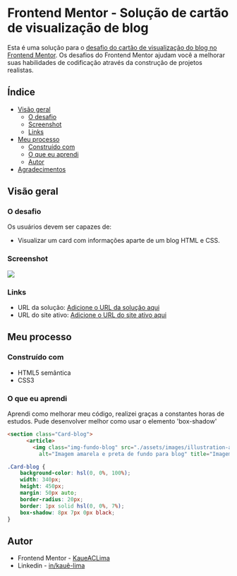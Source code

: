 # Frontend Mentor - Solução de cartão de visualização de blog

Esta é uma solução para o [desafio do cartão de visualização do blog no Frontend Mentor](https://www.frontendmentor.io/challenges/blog-preview-card-ckPaj01IcS). Os desafios do Frontend Mentor ajudam você a melhorar suas habilidades de codificação através da construção de projetos realistas.

## Índice

- [Visão geral](#visão-geral)
  - [O desafio](#o-desafio)
  - [Screenshot](#screenshot)
  - [Links](#links)
- [Meu processo](#meu-processo)
  - [Construído com](#construido-com)
  - [O que eu aprendi](#o-que-eu-aprendi)
  - [Autor](#autor)
- [Agradecimentos](#agradecimentos)

## Visão geral

### O desafio

Os usuários devem ser capazes de:

- Visualizar um card com informações aparte de um blog HTML e CSS.


### Screenshot

![](./assets/images/screenshot-fundo.jpg)

### Links

- URL da solução: [Adicione o URL da solução aqui](https://your-solution-url.com)
- URL do site ativo: [Adicione o URL do site ativo aqui](https://your-live-site-url.com)

## Meu processo

### Construído com

- HTML5 semântica
- CSS3

### O que eu aprendi

Aprendi como melhorar meu código, realizei graças a constantes horas de estudos. Pude desenvolver melhor como usar o elemento 'box-shadow'

```html
<section class="Card-blog">
      <article>
        <img class="img-fundo-blog" src="./assets/images/illustration-article.svg"
          alt="Imagem amarela e preta de fundo para blog" title="Imagem amarela e preta de fundo para blog">
```
```css
.Card-blog {
    background-color: hsl(0, 0%, 100%);
    width: 340px;
    height: 450px;
    margin: 50px auto;
    border-radius: 20px;
    border: 1px solid hsl(0, 0%, 7%);
    box-shadow: 8px 7px 0px black;
}
```

## Autor

- Frontend Mentor - [KaueACLima](https://www.frontendmentor.io/profile/KaueACLima)
- Linkedin - [in/kauê-lima](https://www.linkedin.com/in/kau%C3%AA-lima-234515182/)
